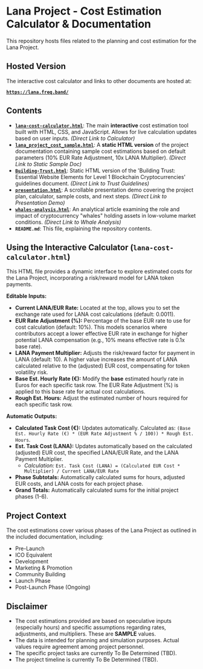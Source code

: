 # Lana Project - Cost Estimation Calculator & Documentation

This repository hosts files related to the planning and cost estimation for the Lana Project.

## Hosted Version

The interactive cost calculator and links to other documents are hosted at:

**[`https://lana.freq.band/`](https://lana.freq.band/)**

## Contents

* **[`lana-cost-calculator.html`](./lana-cost-calculator.html)**: The main **interactive** cost estimation tool built with HTML, CSS, and JavaScript. Allows for live calculation updates based on user inputs. *(Direct Link to Calculator)*
* **[`lana_project_cost_sample.html`](./lana_project_cost_sample.html)**: A **static HTML version** of the project documentation containing sample cost estimations based on default parameters (10% EUR Rate Adjustment, 10x LANA Multiplier). *(Direct Link to Static Sample Doc)*
* **[`Building-Trust.html`](./Building-Trust.html)**: Static HTML version of the 'Building Trust: Essential Website Elements for Level 1 Blockchain Cryptocurrencies' guidelines document. *(Direct Link to Trust Guidelines)*
* **[`presentation.html`](./presentation.html)**: A scrollable presentation demo covering the project plan, calculator, sample costs, and next steps. *(Direct Link to Presentation Demo)*
* **[`whales-analysis.html`](./whales-analysis.html)**: An analytical article examining the role and impact of cryptocurrency "whales" holding assets in low-volume market conditions. *(Direct Link to Whale Analysis)*
* **`README.md`**: This file, explaining the repository contents.

## Using the Interactive Calculator (`lana-cost-calculator.html`)

This HTML file provides a dynamic interface to explore estimated costs for the Lana Project, incorporating a risk/reward model for LANA token payments.

**Editable Inputs:**

* **Current LANA/EUR Rate:** Located at the top, allows you to set the exchange rate used for LANA cost calculations (default: 0.0011).
* **EUR Rate Adjustment (%):** Percentage of the base EUR rate to use for cost calculation (default: 10%). This models scenarios where contributors accept a lower effective EUR rate in exchange for higher potential LANA compensation (e.g., 10% means effective rate is 0.1x base rate).
* **LANA Payment Multiplier:** Adjusts the risk/reward factor for payment in LANA (default: 10). A higher value increases the amount of LANA calculated relative to the (adjusted) EUR cost, compensating for token volatility risk.
* **Base Est. Hourly Rate (€):** Modify the **base** estimated hourly rate in Euros for each specific task row. The EUR Rate Adjustment (%) is applied to this base rate for actual cost calculations.
* **Rough Est. Hours:** Adjust the estimated number of hours required for each specific task row.

**Automatic Outputs:**

* **Calculated Task Cost (€):** Updates automatically. Calculated as: `(Base Est. Hourly Rate (€) * (EUR Rate Adjustment % / 100)) * Rough Est. Hours`.
* **Est. Task Cost (LANA):** Updates automatically based on the calculated (adjusted) EUR cost, the specified LANA/EUR Rate, and the LANA Payment Multiplier.
    * *Calculation:* `Est. Task Cost (LANA) = (Calculated EUR Cost * Multiplier) / Current LANA/EUR Rate`
* **Phase Subtotals:** Automatically calculated sums for hours, adjusted EUR costs, and LANA costs for each project phase.
* **Grand Totals:** Automatically calculated sums for the initial project phases (1-6).

## Project Context

The cost estimations cover various phases of the Lana Project as outlined in the included documentation, including:

* Pre-Launch
* ICO Equivalent
* Development
* Marketing & Promotion
* Community Building
* Launch Phase
* Post-Launch Phase (Ongoing)

## Disclaimer

* The cost estimations provided are based on speculative inputs (especially hours) and specific assumptions regarding rates, adjustments, and multipliers. These are **SAMPLE** values.
* The data is intended for planning and simulation purposes. Actual values require agreement among project personnel.
* The specific project tasks are currently To Be Determined (TBD).
* The project timeline is currently To Be Determined (TBD).